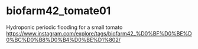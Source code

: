 # biofarm42_tomate01
Hydroponic periodic flooding for a small tomato
https://www.instagram.com/explore/tags/biofarm42_%D0%BF%D0%BE%D0%BC%D0%B8%D0%B4%D0%BE%D1%802/
